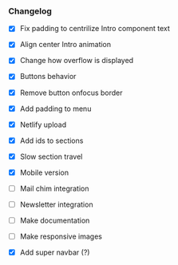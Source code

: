 ### Changelog
- [x] Fix padding to centrilize Intro component text
- [x] Align center Intro animation
- [x] Change how overflow is displayed
- [x] Buttons behavior
- [x] Remove button onfocus border
- [x] Add padding to menu
- [x] Netlify upload
- [x] Add ids to sections
- [x] Slow section travel
- [x] Mobile version
- [ ] Mail chim integration
- [ ] Newsletter integration
- [ ] Make documentation
- [ ] Make responsive images
- [x] Add super navbar (?)

